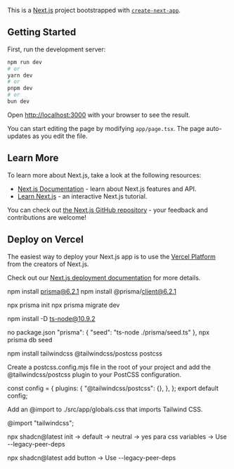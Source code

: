 This is a [Next.js](https://nextjs.org) project bootstrapped with [`create-next-app`](https://nextjs.org/docs/app/api-reference/cli/create-next-app).

## Getting Started

First, run the development server:

```bash
npm run dev
# or
yarn dev
# or
pnpm dev
# or
bun dev
```

Open [http://localhost:3000](http://localhost:3000) with your browser to see the result.

You can start editing the page by modifying `app/page.tsx`. The page auto-updates as you edit the file.

## Learn More

To learn more about Next.js, take a look at the following resources:

- [Next.js Documentation](https://nextjs.org/docs) - learn about Next.js features and API.
- [Learn Next.js](https://nextjs.org/learn) - an interactive Next.js tutorial.

You can check out [the Next.js GitHub repository](https://github.com/vercel/next.js) - your feedback and contributions are welcome!

## Deploy on Vercel

The easiest way to deploy your Next.js app is to use the [Vercel Platform](https://vercel.com/new?utm_medium=default-template&filter=next.js&utm_source=create-next-app&utm_campaign=create-next-app-readme) from the creators of Next.js.

Check out our [Next.js deployment documentation](https://nextjs.org/docs/app/building-your-application/deploying) for more details.

npm install prisma@6.2.1
npm install @prisma/client@6.2.1

npx prisma init
npx prisma migrate dev

npm install -D ts-node@10.9.2

no package.json
"prisma": {
"seed": "ts-node ./prisma/seed.ts"
},
npx prisma db seed

npm install tailwindcss @tailwindcss/postcss postcss

Create a postcss.config.mjs file in the root of your project and add the @tailwindcss/postcss plugin to your PostCSS configuration.

const config = {
  plugins: {
    "@tailwindcss/postcss": {},
  },
};
export default config;

Add an @import to ./src/app/globals.css that imports Tailwind CSS.

@import "tailwindcss";


npx shadcn@latest init
-> default
-> neutral
-> yes para css variables
-> Use --legacy-peer-deps

npx shadcn@latest add button
-> Use --legacy-peer-deps

